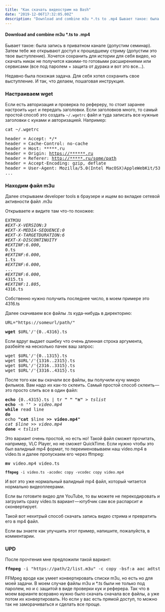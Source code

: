 ```yaml
---
title: "Как скачать видеострим на Bash"
date: "2019-12-06T17:32:05.00Z"
description: "Download and combine m3u *.ts to .mp4 Бывает такое: была запись в приватном канале (допустим семинар). Затем тебе же открывают д"
---
```


<h4>Download and combine m3u *.ts to .mp4</h4>
<p>Бывает такое: была запись в приватном канале (допустим семинар). Затем тебе же открывают доступ к прошедшему стриму (допустим это твое выступление). Хочется сохранить для истории для себя видео, но скачать никак не получится какими-то готовыми расширениями или сервисами (все под паролем + защита от дурака и вот это все…).</p>
<p>Недавно была похожая задача. Для себя хотел сохранить свое выступление. И так, что делаем, пошаговая инструкция.</p>
<h3>Настраиваем wget</h3>
<p>Если есть авторизация и проверка по рефереру, то стоит заранее настроить <code>wget</code> и передать заголовки. Если заголовков много, то самый простой способ это создать <code>~/.wgetrc</code> файл и туда записать все нужные заголовки с куками и авторизацией. Например:</p>
<pre>cat ~/.wgetrc</pre>
<pre>header = Accept: */*<br>header = Cache-Control: no-cache<br>header = Host: *****.ru<br>header = Origin: <a href="http://mbox.sbtg.ru" target="_blank" rel="noopener noreferrer">https://******.ru</a><br>header = Referer: <a href="http://mbox.sbtg.ru/habr8/a.aspx" target="_blank" rel="noopener noreferrer">http://*****.ru/some/path</a><br>header = Accept-Encoding: gzip, deflate<br>header = User-Agent: Mozilla/5.0(Intel MacOSX)AppleWebKit/537.36<br>...</pre>
<h3>Находим файл m3u</h3>
<p>Далее открываем developer tools в браузере и ищем во вкладке сетевой активности файл .m3u</p>
<p>Открываете и видите там что-то похожее:</p>
<pre>EXTM3U<br><em>#EXT-X-VERSION:3<br>#EXT-X-MEDIA-SEQUENCE:0<br>#EXT-X-TARGETDURATION:6<br>#EXT-X-DISCONTINUITY<br>#EXTINF:6.000,<br></em>0.ts<br><em>#EXTINF:6.000,<br></em>1.ts<br><em>#EXTINF:6.000,<br></em>...<br><em>#EXTINF:6.000,<br></em>4315.ts<br><em>#EXTINF:1.805,<br></em>4316.ts</pre>
<p>Собственно нужно получить последнее число, в моем примере это 4316.ts</p>
<p>Далее скачиваем все файлы .ts куда-нибудь в директорию:</p>
<pre>URL="https://someurl/path/"</pre>
<pre><strong>wget</strong> $URL'/'{0..4316}.ts</pre>
<p>Если вдруг выдает ошибку что очень длинная строка аргумента, разбейте на несколько пачек ваш запрос:</p>
<pre>wget $URL'/'{0..1315}.ts<br>wget $URL'/'{1316..2315}.ts<br>wget $URL'/'{2316..3315}.ts<br>wget $URL'/'{3316..4315}.ts</pre>
<p>После того как вы скачали все файлы, вы получили кучу микро фильмов. Вам надо их как-то склеить. Самый простой способ склеить — это просто слить все в один файл:</p>
<pre><strong>echo</strong> {0..4315}.ts | tr <strong>" " "n" </strong><em>&gt; tslist<br></em><strong>echo</strong> -n <strong>'' </strong><em>&gt; video.mp4<br></em><strong>while </strong>read line<br><strong>do<br></strong>echo <strong>"cat </strong>$line<strong> &gt;&gt; video.mp4"<br></strong><em>cat $line &gt;&gt; video.mp4<br></em><strong>done </strong><em>&lt; tslist</em></pre>
<p>Это вариант очень простой, но есть но! Такой файл сможет прочитать, например, VLC Player, но не сможет QuickTime. Если нужно чтобы это был валидный mp4 формат, то переименовываем наш video.mp4 в video.ts и далее пропускаем его через ffmpeg:</p>
<pre><strong>mv</strong> video.mp4 video.ts</pre>
<pre><code><strong>ffmpeg</strong> -i video.ts -acodec copy -vcodec copy video.mp4</code></pre>
<p>И вот это уже нормальный валидный mp4 файл, который читается нормально видеоплеерами.</p>
<p>Если вы готовите видео для YouTube, то вы можете не перекодировать и загрузить сразу video.ts вариант — ютубчик сам все распарсит и сконвертирует.</p>
<p>Такой вот нехитрый способ скачать запись видео стрима и превратить его в mp4 файл.</p>
<p>Если вы знаете как улучшить этот пример, напишите, пожалуйста, в комментарии.</p>
<h3>UPD</h3>
<p>После прочтения мне предложили такой вариант:</p>
<pre><strong>ffmpeg</strong> -i "https://path/2/list.m3u" -c copy -bsf:a aac_adtstoasc "out.mp4"</pre>
<p>FFMpeg вроде как умеет конвертировать списки m3u, но есть но для моей задачи. В моем случае файлы m3u и *.ts были не только под паролем, но и с защитой в виде проверки кук и реферера. Так что в моем варианте всеравно нужно было скачать сначала все файлы, а уже потом их конвертировать. Но если у вас есть прямой доступ, то можно так не заморачиваться и сделать все проще.</p>


